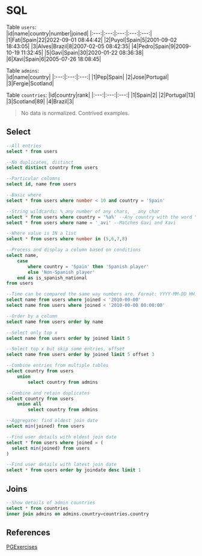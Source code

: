 # SQL

Table `users`:  
|id|name|country|number|joined|
|:---:|:---:|:---:|:---:|:---:|
|1|Fati|Spain|22|2022-09-01 08:44:42|
|2|Puyol|Spain|5|2001-09-02 18:43:05|
|3|Alves|Brazil|8|2007-02-05 08:42:35|
|4|Pedro|Spain|9|2009-10-19 11:32:45|
|5|Gavi|Spain|30|2020-01-22 08:36:38|
|6|Xavi|Spain|6|2005-07-26 18:08:45|

Table `admins`:  
|id|name|country|
|:---:|:---:|:---:|
|1|Pep|Spain|
|2|Jose|Portugal|
|3|Fergie|Scotland|

Table `countries`:
|id|country|rank|
|:---:|:---:|:---:|
|1|Spain|2|
|2|Portugal|13|
|3|Scotland|89|
|4|Brazil|3|

> No data is normalized. Contrived examples.

## Select
```sql 
--All entries
select * from users

--No duplicates, distinct
select distinct country from users

--Particular columns
select id, name from users

--Basic where
select * from users where number < 10 and country = 'Spain'

--String wildcards: % any number of any chars, _ any char
select * from users where country = '%a%' --Any country with the word "a"
select * from users where name = '_avi' --Matches Gavi and Xavi

--Where value is IN a list
select * from users where number in (5,6,7,8)

--Process and display a column based on conditions
select name, 
    case
        where country = 'Spain' then 'Spanish player'
        else 'Non-Spanish player'
    end as is_spanish_national
from users

--Time can be compared the same way numbers are. Format: YYYY-MM-DD HH:MM:SS
select name from users where joined < '2010-00-00'
select name from users where joined < '2010-00-00 00:00:00'

--Order by a column
select name from users order by name

--Select only top x
select name from users order by joined limit 5

--Select top x but skip some entries, offset
select name from users order by joined limit 5 offset 3

--Combine entries from multiple tables
select country from users
    union
        select country from admins

--Combine and retain duplicates
select country from users
    union all
        select country from admins

--Aggregate: find oldest join date
select min(joined) from users

--Find user details with oldest join date
select * from users where joined = (
  select min(joined) from users
) 

--Find user details with latest join date
select * from users order by joindate desc limit 1
```

## Joins
```sql 
--Show details of admin countries
select * from countries
inner join admins on admins.country=countries.country

```

## References
[PGExercises](https://pgexercises.com)  
